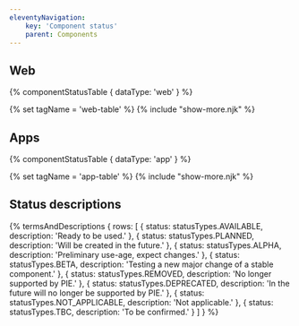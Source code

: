```yaml
---
eleventyNavigation:
    key: 'Component status'
    parent: Components
---
```


## Web

{% componentStatusTable {
  dataType: 'web'
} %}

{% set tagName = 'web-table' %}
{% include "show-more.njk" %}

## Apps

{% componentStatusTable {
  dataType: 'app'
} %}

{% set tagName = 'app-table' %}
{% include "show-more.njk" %}

## Status descriptions

{% termsAndDescriptions {
    rows: [
        {
            status: statusTypes.AVAILABLE,
            description: 'Ready to be used.'
        },
        {
            status: statusTypes.PLANNED,
            description: 'Will be created in the future.'
        },
        {
            status: statusTypes.ALPHA,
            description: 'Preliminary use-age, expect changes.'
        },
        {
            status: statusTypes.BETA,
            description: 'Testing a new major change of a stable component.'
        },
        {
            status: statusTypes.REMOVED,
            description: 'No longer supported by PIE.'
        },
        {
            status: statusTypes.DEPRECATED,
            description: 'In the future will no longer be supported by PIE.'
        },
        {
            status: statusTypes.NOT_APPLICABLE,
            description: 'Not applicable.'
        },
        {
            status: statusTypes.TBC,
            description: 'To be confirmed.'
        }
    ]
} %}
